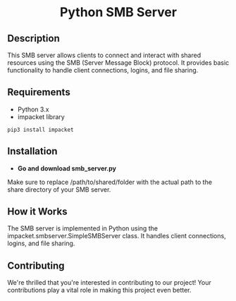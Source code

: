 <h1 align="center">Python SMB Server</h1>

## Description
This SMB server allows clients to connect and interact with shared resources using the SMB (Server Message Block) protocol. It provides basic functionality to handle client connections, logins, and file sharing. 

## Requirements
-  Python 3.x
-  impacket library


```
pip3 install impacket
```
## Installation

-  **Go and download smb_server.py**


Make sure to replace /path/to/shared/folder with the actual path to the share directory of your SMB server.

## How it Works
The SMB server is implemented in Python using the impacket.smbserver.SimpleSMBServer class. It handles client connections, logins, and file sharing.

## Contributing
We're thrilled that you're interested in contributing to our project! Your contributions play a vital role in making this project even better.
